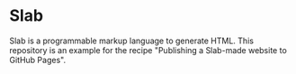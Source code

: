 # Slab

Slab is a programmable markup language to generate HTML. This repository is an
example for the recipe "Publishing a Slab-made website to GitHub Pages".
